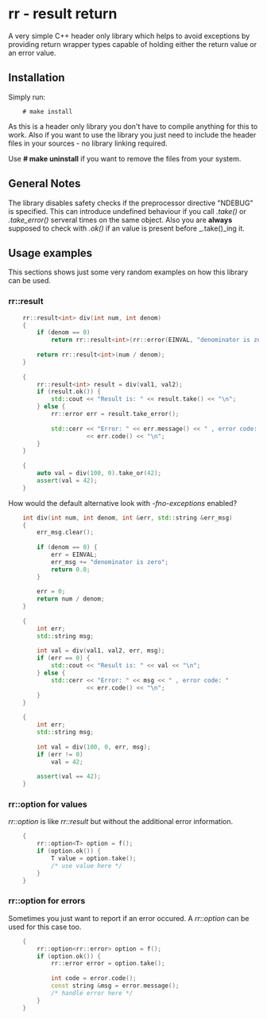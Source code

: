 # rr - result return

A very simple C++ header only library which helps to avoid exceptions by
providing return wrapper types capable of holding either the return value or an
error value.

## Installation

Simply run:

```
    # make install
```

As this is a header only library you don't have to compile anything for this
to work. Also if you want to use the library you just need to include the header
files in your sources - no library linking required.


Use __# make uninstall__ if you want to remove the files from your system.

## General Notes

The library disables safety checks if the preprocessor directive "NDEBUG" is
specified. This can introduce undefined behaviour if you call _.take()_ or
_.take_error()_ serveral times on the same object. Also you are __always__
supposed to check with _.ok()_ if an value is present before _.take()_ing it.

## Usage examples

This sections shows just some very random examples on how this library can be
used.

### rr::result

```cpp
    rr::result<int> div(int num, int denom)
    {
        if (denom == 0)
            return rr::result<int>(rr::error(EINVAL, "denominator is zero"));
         
        return rr::result<int>(num / denom);
    }
    
    {
        rr::result<int> result = div(val1, val2);
        if (result.ok()) {
            std::cout << "Result is: " << result.take() << "\n";
        } else {
            rr::error err = result.take_error();
            
            std::cerr << "Error: " << err.message() << " , error code: "
                      << err.code() << "\n";
        }
    }
    
    {
        auto val = div(100, 0).take_or(42);
        assert(val = 42);
    }
```

How would the default alternative look with _-fno-exceptions_ enabled?
```cpp
    int div(int num, int denom, int &err, std::string &err_msg)
    {
        err_msg.clear();
        
        if (denom == 0) {
            err = EINVAL;
            err_msg += "denominator is zero";
            return 0.0;
        }
        
        err = 0;
        return num / denom;
    }
    
    {
        int err;
        std::string msg;
        
        int val = div(val1, val2, err, msg);
        if (err == 0) {
            std::cout << "Result is: " << val << "\n";
        } else {
            std::cerr << "Error: " << msg << " , error code: " 
                      << err.code() << "\n";
        }
    }
    
    {
        int err;
        std::string msg;
        
        int val = div(100, 0, err, msg);
        if (err != 0)
            val = 42;
        
        assert(val == 42);
    }
```

### rr::option for values

_rr::option_ is like _rr::result_ but without the additional error information.

```cpp
    {
        rr::option<T> option = f();
        if (option.ok()) {
            T value = option.take();
            /* use value here */
        }
    }
```

### rr::option for errors

Sometimes you just want to report if an error occured. A _rr::option_ can be
used for this case too.

```cpp
    {
        rr::option<rr::error> option = f();
        if (option.ok()) {
            rr::error error = option.take();
            
            int code = error.code();
            const string &msg = error.message();
            /* handle error here */
        }
    }
```
